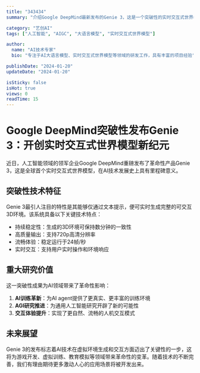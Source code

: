 ```yaml
---
title: "343434"
summary: "介绍Google DeepMind最新发布的Genie 3，这是一个突破性的实时交互式世界模型，为AI技术发展带来了革命性影响。"

category: "艺创AI"
tags: ["人工智能", "AIGC", "大语言模型", "实时交互式世界模型"]

author:
  name: "AI技术专家"
  bio: "专注于AI大语言模型、实时交互式世界模型等领域的研发工作，具有丰富的项目经验"

publishDate: "2024-01-20"
updateDate: "2024-01-20"

isSticky: false
isHot: true
views: 0
readTime: 15
---
```


# Google DeepMind突破性发布Genie 3：开创实时交互式世界模型新纪元

近日，人工智能领域的领军企业Google DeepMind重磅发布了革命性产品Genie 3，这是全球首个实时交互式世界模型，在AI技术发展史上具有里程碑意义。

## 突破性技术特征

Genie 3最引人注目的特性是其能够仅通过文本提示，便可实时生成完整的可交互3D环境。该系统具备以下关键技术特点：

- 持续稳定性：生成的3D环境可保持数分钟的一致性
- 高质量输出：支持720p高清分辨率
- 流畅体验：稳定运行于24帧/秒
- 实时交互：支持用户实时操作和环境响应

## 重大研究价值

这一突破性成果为AI领域带来了革命性影响：

1. **AI训练革新**：为AI agent提供了更真实、更丰富的训练环境
2. **AGI研究推进**：为通用人工智能研究开辟了新的可能性
3. **交互体验提升**：实现了更自然、流畅的人机交互模式

## 未来展望

Genie 3的发布标志着AI技术在虚拟环境生成和交互方面迈出了关键性的一步，这将为游戏开发、虚拟训练、教育模拟等领域带来革命性的变革。随着技术的不断完善，我们有理由期待更多激动人心的应用场景将被开发出来。
